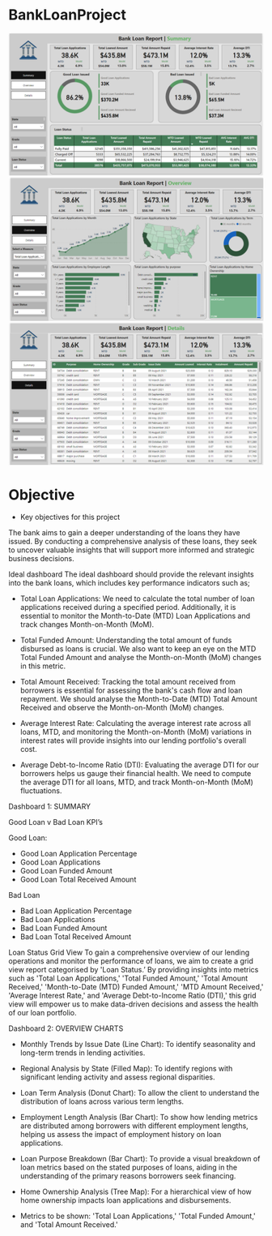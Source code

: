 # BankLoanProject

![Dashboard](assets/images/SUMMARY.png)
![Dashboard](assets/images/OVERVIEW.png)
![Dashboard](assets/images/DETAILS.png)

# Objective

* Key objectives for this project

The bank aims to gain a deeper understanding of the loans they have issued. By conducting a comprehensive analysis of these loans, they seek to uncover valuable insights that will support more informed and strategic business decisions.

Ideal dashboard
The ideal dashboard should provide the relevant insights into the bank loans, which includes key performance indicators such as;

* Total Loan Applications: We need to calculate the total number of loan applications received during a specified period. Additionally, it is essential to monitor the Month-to-Date (MTD) Loan Applications and track changes Month-on-Month (MoM).

* Total Funded Amount: Understanding the total amount of funds disbursed as loans is crucial. We also want to keep an eye on the MTD Total Funded Amount and analyse the Month-on-Month (MoM) changes in this metric.

* Total Amount Received: Tracking the total amount received from borrowers is essential for assessing the bank's cash flow and loan repayment. We should analyse the Month-to-Date (MTD) Total Amount Received and observe the Month-on-Month (MoM) changes.

* Average Interest Rate: Calculating the average interest rate across all loans, MTD, and monitoring the Month-on-Month (MoM) variations in interest rates will provide insights into our lending portfolio's overall cost.

* Average Debt-to-Income Ratio (DTI): Evaluating the average DTI for our borrowers helps us gauge their financial health. We need to compute the average DTI for all loans, MTD, and track Month-on-Month (MoM) fluctuations.

Dashboard 1: SUMMARY

Good Loan v Bad Loan KPI’s

Good Loan:
* Good Loan Application Percentage
* Good Loan Applications
* Good Loan Funded Amount
* Good Loan Total Received Amount

Bad Loan
* Bad Loan Application Percentage
* Bad Loan Applications
* Bad Loan Funded Amount
* Bad Loan Total Received Amount

Loan Status Grid View
To gain a comprehensive overview of our lending operations and monitor the performance of loans, we aim to create a grid view report categorised by 'Loan Status.’ By providing insights into metrics such as 'Total Loan Applications,' 'Total Funded Amount,' 'Total Amount Received,' 'Month-to-Date (MTD) Funded Amount,' 'MTD Amount Received,' 'Average Interest Rate,' and 'Average Debt-to-Income Ratio (DTI),' this grid view will empower us to make data-driven decisions and assess the health of our loan portfolio.

Dashboard 2: OVERVIEW
CHARTS

* Monthly Trends by Issue Date (Line Chart): To identify seasonality and long-term trends in lending activities.

* Regional Analysis by State (Filled Map): To identify regions with significant lending activity and assess regional disparities.

* Loan Term Analysis (Donut Chart): To allow the client to understand the distribution of loans across various term lengths.

* Employment Length Analysis (Bar Chart): To show how lending metrics are distributed among borrowers with different employment lengths, helping us assess the impact of employment history on loan applications.

* Loan Purpose Breakdown (Bar Chart): To provide a visual breakdown of loan metrics based on the stated purposes of loans, aiding in the understanding of the primary reasons borrowers seek financing.

* Home Ownership Analysis (Tree Map): For a hierarchical view of how home ownership impacts loan applications and disbursements.

* Metrics to be shown: 'Total Loan Applications,' 'Total Funded Amount,' and 'Total Amount Received.'



